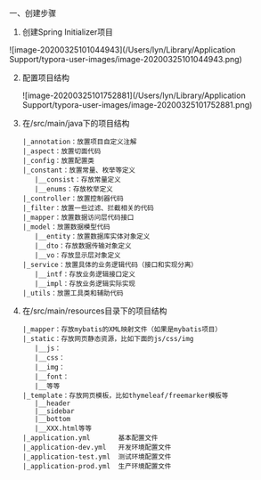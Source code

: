 

一、创建步骤

1. 创建Spring Initializer项目

![image-20200325101044943](/Users/lyn/Library/Application Support/typora-user-images/image-20200325101044943.png)

2. 配置项目结构

   ![image-20200325101752881](/Users/lyn/Library/Application Support/typora-user-images/image-20200325101752881.png)

3. 在/src/main/java下的项目结构

   ```
   |_annotation：放置项目自定义注解
   |_aspect：放置切面代码
   |_config：放置配置类
   |_constant：放置常量、枚举等定义
      |__consist：存放常量定义
      |__enums：存放枚举定义
   |_controller：放置控制器代码
   |_filter：放置一些过滤、拦截相关的代码
   |_mapper：放置数据访问层代码接口
   |_model：放置数据模型代码
      |__entity：放置数据库实体对象定义
      |__dto：存放数据传输对象定义
      |__vo：存放显示层对象定义
   |_service：放置具体的业务逻辑代码（接口和实现分离）
      |__intf：存放业务逻辑接口定义
      |__impl：存放业务逻辑实际实现
   |_utils：放置工具类和辅助代码
   ```

   

4. 在/src/main/resources目录下的项目结构

   ```
   |_mapper：存放mybatis的XML映射文件（如果是mybatis项目）
   |_static：存放网页静态资源，比如下面的js/css/img
      |__js：
      |__css：
      |__img：
      |__font：
      |__等等
   |_template：存放网页模板，比如thymeleaf/freemarker模板等
      |__header
      |__sidebar
      |__bottom
      |__XXX.html等等
   |_application.yml       基本配置文件
   |_application-dev.yml   开发环境配置文件
   |_application-test.yml  测试环境配置文件
   |_application-prod.yml  生产环境配置文件
   ```

   

